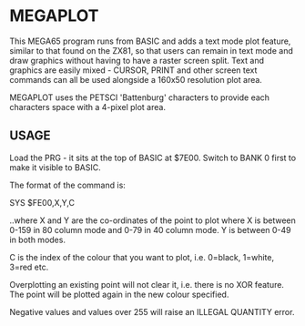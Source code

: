 MEGAPLOT
========

This MEGA65 program runs from BASIC and adds a text mode plot feature, 
similar to that found on the ZX81, so that users can remain in text mode and draw
graphics without having to have a raster screen split.  Text and graphics are easily
mixed - CURSOR, PRINT and other screen text commands can all be used alongside a 
160x50 resolution plot area.  

MEGAPLOT uses the PETSCI 'Battenburg' characters to provide each characters space 
with a 4-pixel plot area.

USAGE
-----

Load the PRG - it sits at the top of BASIC at $7E00.  Switch to BANK 0 first to 
make it visible to BASIC.

The format of the command is:

SYS $FE00,X,Y,C 

..where X and Y are the co-ordinates of the point to plot where X is between 0-159 
in 80 column mode and 0-79 in 40 column mode.  Y is between 0-49 in both modes.

C is the index of the colour that you want to plot, i.e. 0=black, 1=white, 3=red 
etc.

Overplotting an existing point will not clear it, i.e. there is no XOR feature.  The 
point will be plotted again in the new colour specified.

Negative values and values over 255 will raise an ILLEGAL QUANTITY error.
